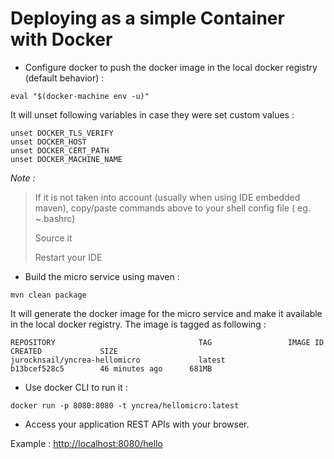 # Deploying as a simple Container with Docker

* Configure docker to push the docker image in the local docker registry (default behavior) :
```shell
eval "$(docker-machine env -u)"
```
It will unset following variables in case they were set custom values :
```shell
unset DOCKER_TLS_VERIFY
unset DOCKER_HOST
unset DOCKER_CERT_PATH
unset DOCKER_MACHINE_NAME
```

*Note :*
> If it is not taken into account (usually when using IDE embedded maven), copy/paste commands above to your shell config file ( eg. ~.bashrc)
>
> Source  it
>
> Restart your IDE

* Build the micro service using maven :
```shell
mvn clean package
```
It will generate the docker image for the micro service and make it available in the local docker registry.
The image is tagged as following :
```shell
REPOSITORY                                TAG                 IMAGE ID            CREATED             SIZE
jurocknsail/yncrea-hellomicro             latest              b13bcef528c5        46 minutes ago      681MB
```

* Use docker CLI to run it : 
```shell
docker run -p 8080:8080 -t yncrea/hellomicro:latest
```

* Access your application REST APIs with your browser.

Example : <http://localhost:8080/hello>
